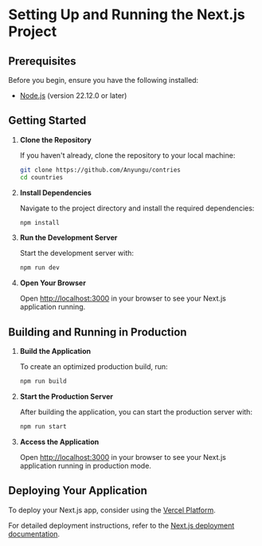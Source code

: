 # Setting Up and Running the Next.js Project

## Prerequisites

Before you begin, ensure you have the following installed:

- [Node.js](https://nodejs.org/) (version 22.12.0 or later)

## Getting Started

1. **Clone the Repository**

   If you haven't already, clone the repository to your local machine:

   ```bash
   git clone https://github.com/Anyungu/contries
   cd countries
   ```

2. **Install Dependencies**

   Navigate to the project directory and install the required dependencies:

   ```bash
   npm install
   ```

3. **Run the Development Server**

   Start the development server with:

   ```bash
   npm run dev
   ```

4. **Open Your Browser**

   Open [http://localhost:3000](http://localhost:3000) in your browser to see your Next.js application running.

## Building and Running in Production

1. **Build the Application**

   To create an optimized production build, run:

   ```bash
   npm run build
   ```

2. **Start the Production Server**

   After building the application, you can start the production server with:

   ```bash
   npm run start
   ```

3. **Access the Application**

   Open [http://localhost:3000](http://localhost:3000) in your browser to see your Next.js application running in production mode.



## Deploying Your Application

To deploy your Next.js app, consider using the [Vercel Platform](https://vercel.com/new?utm_medium=default-template&filter=next.js&utm_source=create-next-app&utm_campaign=create-next-app-readme).

For detailed deployment instructions, refer to the [Next.js deployment documentation](https://nextjs.org/docs/app/building-your-application/deploying).